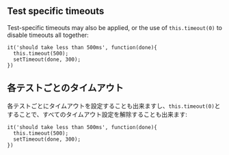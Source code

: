 <h2 id="test-specific-timeouts">Test specific timeouts</h2>

  Test-specific timeouts may also be applied, or the use of `this.timeout(0)`
  to disable timeouts all together:

    it('should take less than 500ms', function(done){
      this.timeout(500);
      setTimeout(done, 300);
    })

<h2 id="test-specific-timeouts">各テストごとのタイムアウト</h2>

各テストごとにタイムアウトを設定することも出来ますし、`this.timeout(0)`とすることで、すべてのタイムアウト設定を解除することも出来ます:

    it('should take less than 500ms', function(done){
      this.timeout(500);
      setTimeout(done, 300);
    })
